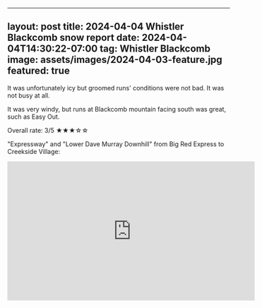 
---
layout: post
title: 2024-04-04 Whistler Blackcomb snow report
date: 2024-04-04T14:30:22-07:00
tag: Whistler Blackcomb
image: assets/images/2024-04-03-feature.jpg
featured: true
---

It was unfortunately icy but groomed runs' conditions were not bad. It was not busy at all.

It was very windy, but runs at Blackcomb mountain facing south was great, such as Easy Out.

Overall rate: 3/5 ★★★☆☆

"Expressway" and "Lower Dave Murray Downhill" from Big Red Express to Creekside Village:
<iframe width="560" height="315" src="https://www.youtube.com/embed/z90omva8UY8?si=Ob-fDiEcg_p-L2ae&hl=en" title="YouTube video player" frameborder="0" allow="accelerometer; autoplay; clipboard-write; encrypted-media; gyroscope; picture-in-picture; web-share" referrerpolicy="strict-origin-when-cross-origin" allowfullscreen></iframe>
